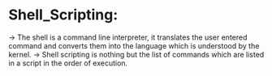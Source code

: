 # Shell_Scripting:

-> The shell is a command line interpreter, it translates the user entered command and converts them into the language which is understood by the kernel.
-> Shell scripting is nothing but the list of commands which are listed in a script in the order of execution.

